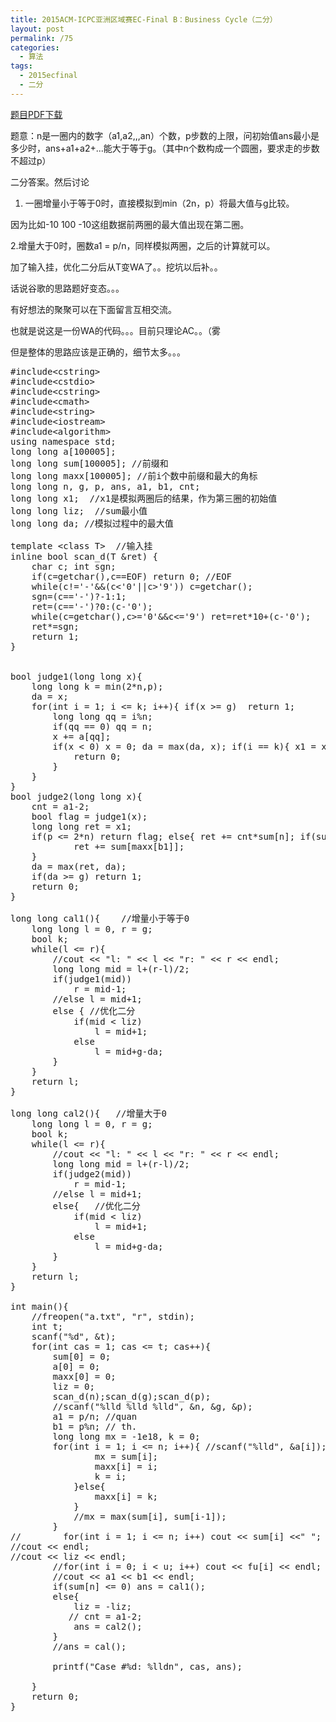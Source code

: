 ```yaml
---
title: 2015ACM-ICPC亚洲区域赛EC-Final B：Business Cycle（二分）
layout: post
permalink: /75
categories:
  - 算法
tags:
  - 2015ecfinal
  - 二分
---
```

<a href="https://icpcarchive.ecs.baylor.edu/external/75/p7501.pdf" target="_blank">题目PDF下载</a>

题意：n是一圈内的数字（a1,a2,,,an）个数，p步数的上限，问初始值ans最小是多少时，ans+a1+a2+...能大于等于g。（其中n个数构成一个圆圈，要求走的步数不超过p）

二分答案。然后讨论
  
1. 一圈增量小于等于0时，直接模拟到min（2n，p）将最大值与g比较。
  
因为比如-10 100 -10这组数据前两圈的最大值出现在第二圈。
  
2.增量大于0时，圈数a1 = p/n，同样模拟两圈，之后的计算就可以。

加了输入挂，优化二分后从T变WA了。。挖坑以后补。。
  
话说谷歌的思路题好变态。。。
  
有好想法的聚聚可以在下面留言互相交流。
  
也就是说这是一份WA的代码。。。目前只理论AC。。（雾
  
但是整体的思路应该是正确的，细节太多。。。

<pre class="brush: cpp; title: ; notranslate" title="">#include&lt;cstring&gt;
#include&lt;cstdio&gt;
#include&lt;cstring&gt;
#include&lt;cmath&gt;
#include&lt;string&gt;
#include&lt;iostream&gt;
#include&lt;algorithm&gt;
using namespace std;
long long a[100005];
long long sum[100005]; //前缀和
long long maxx[100005]; //前i个数中前缀和最大的角标
long long n, g, p, ans, a1, b1, cnt;
long long x1;  //x1是模拟两圈后的结果，作为第三圈的初始值
long long liz;  //sum最小值
long long da; //模拟过程中的最大值

template &lt;class T&gt;  //输入挂
inline bool scan_d(T &ret) {
    char c; int sgn;
    if(c=getchar(),c==EOF) return 0; //EOF
    while(c!='-'&&(c&lt;'0'||c&gt;'9')) c=getchar();
    sgn=(c=='-')?-1:1;
    ret=(c=='-')?0:(c-'0');
    while(c=getchar(),c&gt;='0'&&c&lt;='9') ret=ret*10+(c-'0');
    ret*=sgn;
    return 1;
}


bool judge1(long long x){
    long long k = min(2*n,p);
    da = x;
    for(int i = 1; i &lt;= k; i++){ if(x &gt;= g)  return 1;
        long long qq = i%n;
        if(qq == 0) qq = n;
        x += a[qq];
        if(x &lt; 0) x = 0; da = max(da, x); if(i == k){ x1 = x; if(x &gt;= g) return 1;
            return 0;
        }
    }
}
bool judge2(long long x){
    cnt = a1-2;
    bool flag = judge1(x);
    long long ret = x1;
    if(p &lt;= 2*n) return flag; else{ ret += cnt*sum[n]; if(sum[maxx[b1]] &gt; 0)
            ret += sum[maxx[b1]];
    }
    da = max(ret, da);
    if(da &gt;= g) return 1;
    return 0;
}

long long cal1(){    //增量小于等于0
    long long l = 0, r = g;
    bool k;
    while(l &lt;= r){
        //cout &lt;&lt; "l: " &lt;&lt; l &lt;&lt; "r: " &lt;&lt; r &lt;&lt; endl;
        long long mid = l+(r-l)/2;
        if(judge1(mid))
            r = mid-1;
        //else l = mid+1;
        else { //优化二分
            if(mid &lt; liz)
                l = mid+1;
            else
                l = mid+g-da;
        }
    }
    return l;
}

long long cal2(){   //增量大于0
    long long l = 0, r = g;
    bool k;
    while(l &lt;= r){
        //cout &lt;&lt; "l: " &lt;&lt; l &lt;&lt; "r: " &lt;&lt; r &lt;&lt; endl;
        long long mid = l+(r-l)/2;
        if(judge2(mid))
            r = mid-1;
        //else l = mid+1;
        else{   //优化二分
            if(mid &lt; liz)
                l = mid+1;
            else
                l = mid+g-da;
        }
    }
    return l;
}

int main(){
    //freopen("a.txt", "r", stdin);
    int t;
    scanf("%d", &t);
    for(int cas = 1; cas &lt;= t; cas++){
        sum[0] = 0;
        a[0] = 0;
        maxx[0] = 0;
        liz = 0;
        scan_d(n);scan_d(g);scan_d(p);
        //scanf("%lld %lld %lld", &n, &g, &p);
        a1 = p/n; //quan
        b1 = p%n; // th.
        long long mx = -1e18, k = 0;
        for(int i = 1; i &lt;= n; i++){ //scanf("%lld", &a[i]); scan_d(a[i]); sum[i] = sum[i-1]+a[i]; liz = min(liz, sum[i]); if(sum[i] &gt; mx){
                mx = sum[i];
                maxx[i] = i;
                k = i;
            }else{
                maxx[i] = k;
            }
            //mx = max(sum[i], sum[i-1]);
        }
//        for(int i = 1; i &lt;= n; i++) cout &lt;&lt; sum[i] &lt;&lt;" ";
//cout &lt;&lt; endl;
//cout &lt;&lt; liz &lt;&lt; endl;
        //for(int i = 0; i &lt; u; i++) cout &lt;&lt; fu[i] &lt;&lt; endl;
        //cout &lt;&lt; a1 &lt;&lt; b1 &lt;&lt; endl;
        if(sum[n] &lt;= 0) ans = cal1();
        else{
            liz = -liz;
           // cnt = a1-2;
            ans = cal2();
        }
        //ans = cal();

        printf("Case #%d: %lldn", cas, ans);

    }
    return 0;
}</pre>